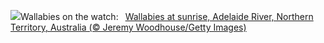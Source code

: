 ![](https://www.bing.com/th?id=OHR.SunriseWallabies_EN-US5210230008_UHD.jpg&w=1000)Wallabies on the watch:&nbsp;&ensp;[Wallabies at sunrise, Adelaide River, Northern Territory, Australia (© Jeremy Woodhouse/Getty Images)](https://www.bing.com/th?id=OHR.SunriseWallabies_EN-US5210230008_UHD.jpg)
<br><br/>

